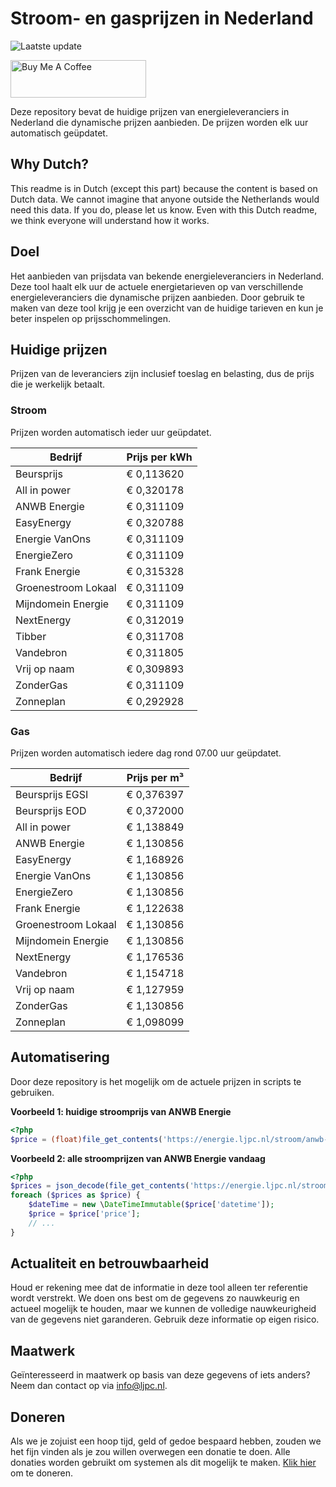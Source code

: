 # Stroom- en gasprijzen in Nederland

![Laatste update](https://img.shields.io/badge/laatste%20update-2023--06--21%2017%3A00%20CET-brightgreen)

<a href="https://www.buymeacoffee.com/Lars-" target="_blank"><img src="https://cdn.buymeacoffee.com/buttons/v2/default-orange.png" alt="Buy Me A Coffee" height="60" style="height: 60px !important;width: 217px !important;" ></a>

Deze repository bevat de huidige prijzen van energieleveranciers in Nederland die dynamische prijzen aanbieden. De prijzen worden elk uur automatisch geüpdatet.

## Why Dutch?

This readme is in Dutch (except this part) because the content is based on Dutch data. We cannot imagine that anyone outside the Netherlands would need this data. If you do, please let us know. Even with this Dutch readme, we think
everyone will understand how it works.

## Doel

Het aanbieden van prijsdata van bekende energieleveranciers in Nederland. Deze tool haalt elk uur de actuele energietarieven op van verschillende energieleveranciers die dynamische prijzen aanbieden. Door gebruik te maken van deze tool
krijg je een overzicht van de huidige tarieven en kun je beter inspelen op prijsschommelingen.

## Huidige prijzen

Prijzen van de leveranciers zijn inclusief toeslag en belasting, dus de prijs die je werkelijk betaalt.

### Stroom

Prijzen worden automatisch ieder uur geüpdatet.

 Bedrijf | Prijs per kWh 
---------|---------------
Beursprijs | € 0,113620
All in power | € 0,320178
ANWB Energie | € 0,311109
EasyEnergy | € 0,320788
Energie VanOns | € 0,311109
EnergieZero | € 0,311109
Frank Energie | € 0,315328
Groenestroom Lokaal | € 0,311109
Mijndomein Energie | € 0,311109
NextEnergy | € 0,312019
Tibber | € 0,311708
Vandebron | € 0,311805
Vrij op naam | € 0,309893
ZonderGas | € 0,311109
Zonneplan | € 0,292928


### Gas

Prijzen worden automatisch iedere dag rond 07.00 uur geüpdatet.

 Bedrijf | Prijs per m³ 
---------|--------------
Beursprijs EGSI | € 0,376397
Beursprijs EOD | € 0,372000
All in power | € 1,138849
ANWB Energie | € 1,130856
EasyEnergy | € 1,168926
Energie VanOns | € 1,130856
EnergieZero | € 1,130856
Frank Energie | € 1,122638
Groenestroom Lokaal | € 1,130856
Mijndomein Energie | € 1,130856
NextEnergy | € 1,176536
Vandebron | € 1,154718
Vrij op naam | € 1,127959
ZonderGas | € 1,130856
Zonneplan | € 1,098099


## Automatisering

Door deze repository is het mogelijk om de actuele prijzen in scripts te gebruiken.

**Voorbeeld 1: huidige stroomprijs van ANWB Energie**

```php
<?php
$price = (float)file_get_contents('https://energie.ljpc.nl/stroom/anwb-energie-nu.txt');

```

**Voorbeeld 2: alle stroomprijzen van ANWB Energie vandaag**

```php
<?php
$prices = json_decode(file_get_contents('https://energie.ljpc.nl/stroom/all-in-power-vandaag.json'),true);
foreach ($prices as $price) {
    $dateTime = new \DateTimeImmutable($price['datetime']);
    $price = $price['price'];
    // ...
}
```

## Actualiteit en betrouwbaarheid

Houd er rekening mee dat de informatie in deze tool alleen ter referentie wordt verstrekt. We doen ons best om de gegevens zo nauwkeurig en actueel mogelijk te houden, maar we kunnen de volledige nauwkeurigheid van de gegevens niet
garanderen. Gebruik deze informatie op eigen risico.

## Maatwerk

Geïnteresseerd in maatwerk op basis van deze gegevens of iets anders? Neem dan contact op
via [info@ljpc.nl](mailto:info@ljpc.nl?subject=Energie%20prijzen).

## Doneren

Als we je zojuist een hoop tijd, geld of gedoe bespaard hebben, zouden we het fijn vinden als je zou willen overwegen een
donatie te doen. Alle donaties worden gebruikt om systemen als dit mogelijk te
maken. [Klik hier](https://www.buymeacoffee.com/Lars-) om te doneren.
